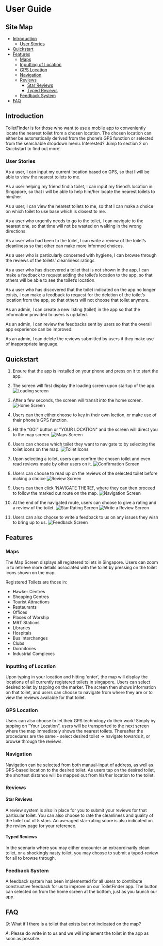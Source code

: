 # User Guide

## Site Map

* [Introduction](#introduction)
  * [User Stories](#user-stories)
* [Quickstart](#quickstart)
* [Features](#features)
  * [Maps](#maps)
  * [Inputting of Location](#inputting-of-location)
  * [GPS Location](#gps-location)
  * [Navigation](#navigation)
  * [Reviews](#reviews)
    * [Star Reviews](#star-reviews)
    * [Typed Reviews](#typed-reviews)
  * [Feedback System](#feedback-system)
* [FAQ](#faq)

## Introduction
ToiletFinder is for those who want to use a mobile app to conveniently locate the nearest toilet from a chosen location. The chosen location can either be automatically derived from the phone’s GPS function or selected from the searchable dropdown menu. Interested? Jump to section 2 on Quickstart to find out more!

### User Stories

As a user, I can input my current location based on GPS, so that I will be able to view the nearest toilets to me.

As a user helping my friend find a toilet, I can input my friend’s location in Singapore, so that i will be able to help him/her locate the nearest toilets to him/her.

As a user, I can view the nearest toilets to me, so that I can make a choice on which toilet to use base which is closest to me.

As a user who urgently needs to go to the toilet, I can navigate to the nearest one, so that time will not be wasted on walking in the wrong directions.

As a user who had been to the toilet, I can write a review of the toilet’s cleanliness so that other can make more informed choices.

As a user who is particularly concerned with hygiene, I can browse through the reviews of the toilets’ cleanliness ratings.

As a user who has discovered a toilet that is not shown in the app, I can make a feedback to request adding the toilet’s location to the app, so that others will be able to see the toilet’s location.

As a user who has discovered that the toilet indicated on the app no longer exists, I can make a feedback to request for the deletion of the toilet’s location from the app, so that others will not choose that toilet anymore.

As an admin, I can create a new listing (toilet) in the app so that the information provided to users is updated.

As an admin, I can review the feedbacks sent by users so that the overall app experience can be improved.

As an admin, I can delete the reviews submitted by users if they make use of inappropriate language.


## Quickstart
1. Ensure that the app is installed on your phone and press on it to start the app.


2. The screen will first display the loading screen upon startup of the app.
![Loading screen](https://github.com/team1782/tf/blob/master/assets/images/loading%20screen.PNG)



3. After a few seconds, the screen will transit into the home screen.
![Home Screen](https://github.com/team1782/tf/blob/master/assets/images/home%20screen.PNG)
			


4. Users can then either choose to key in their own loction, or make use of their phone's GPS function.


5. Hit the “GO!” button or "YOUR LOCATION" and the screen will direct you to the map screen.
![Maps Screen](https://github.com/team1782/tf/blob/master/assets/images/maps%20screen.PNG)



6. Users can choose which toilet they want to navigate to by selecting the toilet icons on the map.
![Toilet Icons](https://github.com/team1782/tf/blob/master/assets/images/maps%20screen.PNG)



7. Upon selecting a toilet, users can confirm the chosen toilet and even read reviews made by other users on it.
![Confirmation Screen](https://github.com/team1782/tf/blob/master/assets/images/confirmation%20screen.PNG)


8. Users can choose to read up on the reviews of the selected toilet before making a choice
![Review Screen](https://github.com/team1782/tf/blob/master/assets/images/review%20screen.PNG)



9. Users can then click 'NAVIGATE THERE!', where they can then proceed to follow the marked out route on the map.
![Navigation Screen](https://github.com/team1782/tf/blob/master/assets/images/navigation%20screen.PNG)



10. At the end of the navigated route, users can choose to give a rating and a review of the toilet.
![Star Rating Screen](https://github.com/team1782/tf/blob/master/assets/images/confirmation%20screen.PNG)
![Write a Review Screen](https://github.com/team1782/tf/blob/master/assets/images/writing%20a%20review.PNG)



11. Users can also choose to write a feedback to us on any issues they wish to bring up to us.
![Feedback Screen](https://github.com/team1782/tf/blob/master/assets/images/feedback%20screen.PNG)


## Features

### Maps
The Map Screen displays all registered toilets in Singapore. Users can zoom in to retrieve more details associated with the toilet by pressing on the toilet icons shown on the map.

Registered Toilets are those in:
* Hawker Centres
* Shopping Centres
* Tourist Attractions
* Restaurants
* Offices
* Places of Worship
* MRT Stations
* Libraries
* Hospitals
* Bus Interchanges
* Clubs
* Dormitories
* Industrial Complexes

### Inputting of Location
Upon typing in your location and hitting 'enter', the map will display the locations of all currently registered toilets in singapore. Users can select desired toilet by tapping on the marker. The screen then shows information on that toilet, and users can choose to navigate from where they are or to view the reviews available for that toilet.

### GPS Location
Users can also choose to let their GPS technology do their work! Simply by tapping on "Your Location", users will be transported to the next screen where the map immediately shows the nearest toilets. Thereafter the procedures are the same - select desired toilet -> navigate towards it, or browse through the reviews.

### Navigation
Navigation can be selected from both manual-input of address, as well as GPS-based location to the desired toilet. As users tap on the desired toilet, the shortest distance will be mapped out from his/her location to the toilet.

### Reviews

#### Star Reviews
A review system is also in place for you to submit your reviews for that particular toilet. You can also choose to rate the cleanliness and quality of the toilet out of 5 stars. An averaged star-rating score is also indicated on the review page for your reference.

#### Typed Reviews
In the scenario where you may either encounter an extraordinarily clean toilet, or a shockingly nasty toilet, you may choose to submit a typed-review for all to browse through. 

### Feedback System
A feedback system has been implemented for all users to contribute constructive feedback for us to improve on our ToiletFinder app. The button can selected on from the home screen at the bottom, just as you launch our app. 

## FAQ
*Q*: What if I there is a toilet that exists but not indicated on the map?

*A*: Please do write in to us and we will implement the toilet in the app as soon as possible.
